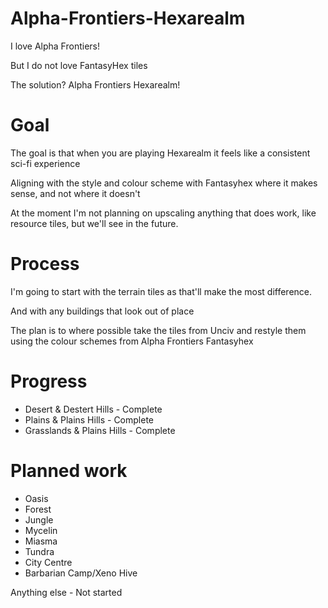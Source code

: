 # Alpha-Frontiers-Hexarealm

I love Alpha Frontiers!

But I do not love FantasyHex tiles

The solution? Alpha Frontiers Hexarealm!

# Goal
The goal is that when you are playing Hexarealm it feels like a consistent sci-fi experience

Aligning with the style and colour scheme with Fantasyhex where it makes sense, and not where it doesn't

At the moment I'm not planning on upscaling anything that does work, like resource tiles, but we'll see in the future.

# Process
I'm going to start with the terrain tiles as that'll make the most difference. 

And with any buildings that look out of place

The plan is to where possible take the tiles from Unciv and restyle them using the colour schemes from Alpha Frontiers Fantasyhex

# Progress 
- Desert & Destert Hills - Complete
- Plains & Plains Hills - Complete
- Grasslands & Plains Hills - Complete

# Planned work
- Oasis 
- Forest
- Jungle 
- Mycelin
- Miasma 
- Tundra 
- City Centre
- Barbarian Camp/Xeno Hive 

Anything else - Not started
